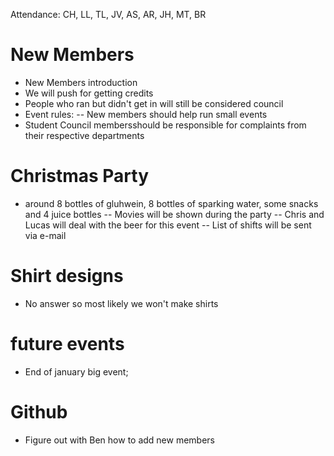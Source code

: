 Attendance:
CH, LL, TL, JV, AS, AR, JH, MT, BR

# New Members
- New Members introduction
- We will push for getting credits
- People who ran but didn't get in will still be considered council
- Event rules:
-- New members should help run small events
- Student Council membersshould be responsible for complaints from their respective departments

# Christmas Party
- around 8 bottles of gluhwein, 8 bottles of sparking water, some snacks and  4 juice bottles
-- Movies will be shown during the party
-- Chris and Lucas will deal with the beer for this event
-- List of shifts will be sent via e-mail

# Shirt designs
- No answer so most likely we won't make shirts

# future events
- End of january big event;

# Github

- Figure out with Ben how to add new members
